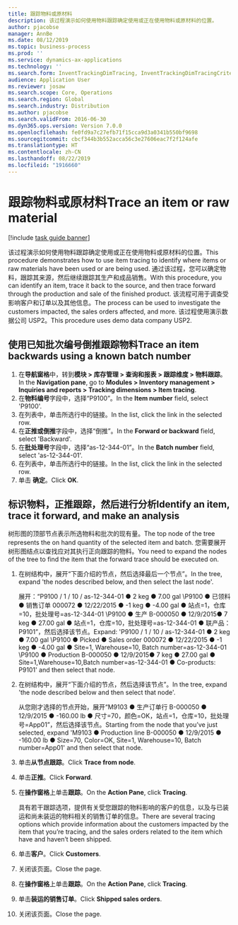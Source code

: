 ```yaml
---
title: 跟踪物料或原材料
description: 该过程演示如何使用物料跟踪确定使用或正在使用物料或原材料的位置。
author: pjacobse
manager: AnnBe
ms.date: 08/12/2019
ms.topic: business-process
ms.prod: ''
ms.service: dynamics-ax-applications
ms.technology: ''
ms.search.form: InventTrackingDimTracing, InventTrackingDimTracingCriteria, InventTrackingItemIdLookup, InventBatchIdLookup, CustTable, SalesLine
audience: Application User
ms.reviewer: josaw
ms.search.scope: Core, Operations
ms.search.region: Global
ms.search.industry: Distribution
ms.author: pjacobse
ms.search.validFrom: 2016-06-30
ms.dyn365.ops.version: Version 7.0.0
ms.openlocfilehash: fe0fd9a7c27efb71f15cca9d3a0341b550bf9698
ms.sourcegitcommit: cbcf344b3b552acca56c3e27606eac7f2f124afe
ms.translationtype: HT
ms.contentlocale: zh-CN
ms.lasthandoff: 08/22/2019
ms.locfileid: "1916660"
---
```

# <a name="trace-an-item-or-raw-material"></a><span data-ttu-id="ce644-103">跟踪物料或原材料</span><span class="sxs-lookup"><span data-stu-id="ce644-103">Trace an item or raw material</span></span>

[!include [task guide banner](../../includes/task-guide-banner.md)]

<span data-ttu-id="ce644-104">该过程演示如何使用物料跟踪确定使用或正在使用物料或原材料的位置。</span><span class="sxs-lookup"><span data-stu-id="ce644-104">This procedure demonstrates how to use item tracing to identify where items or raw materials have been used or are being used.</span></span> <span data-ttu-id="ce644-105">通过该过程，您可以确定物料，跟踪其来源，然后继续跟踪其生产和成品销售。</span><span class="sxs-lookup"><span data-stu-id="ce644-105">With this procedure, you can identify an item, trace it back to the source, and then trace forward through the production and sale of the finished product.</span></span> <span data-ttu-id="ce644-106">该流程可用于调查受影响客户和订单以及其他信息。</span><span class="sxs-lookup"><span data-stu-id="ce644-106">The process can be used to investigate the customers impacted, the sales orders affected, and more.</span></span> <span data-ttu-id="ce644-107">该过程使用演示数据公司 USP2。</span><span class="sxs-lookup"><span data-stu-id="ce644-107">This procedure uses demo data company USP2.</span></span>


## <a name="trace-an-item-backwards-using-a-known-batch-number"></a><span data-ttu-id="ce644-108">使用已知批次编号倒推跟踪物料</span><span class="sxs-lookup"><span data-stu-id="ce644-108">Trace an item backwards using a known batch number</span></span>
1. <span data-ttu-id="ce644-109">在**导航窗格**中，转到**模块 > 库存管理 > 查询和报表 > 跟踪维度 > 物料跟踪**。</span><span class="sxs-lookup"><span data-stu-id="ce644-109">In the **Navigation pane**, go to **Modules > Inventory management > Inquiries and reports > Tracking dimensions > Item tracing**.</span></span>
2. <span data-ttu-id="ce644-110">在**物料编号**字段中，选择“P9100”。</span><span class="sxs-lookup"><span data-stu-id="ce644-110">In the **Item number** field, select 'P9100'.</span></span>
3. <span data-ttu-id="ce644-111">在列表中，单击所选行中的链接。</span><span class="sxs-lookup"><span data-stu-id="ce644-111">In the list, click the link in the selected row.</span></span>
4. <span data-ttu-id="ce644-112">在**正推或倒推**字段中，选择“倒推”。</span><span class="sxs-lookup"><span data-stu-id="ce644-112">In the **Forward or backward** field, select 'Backward'.</span></span>
5. <span data-ttu-id="ce644-113">在**批处理号**字段中，选择“as-12-344-01”。</span><span class="sxs-lookup"><span data-stu-id="ce644-113">In the **Batch number** field, select 'as-12-344-01'.</span></span>
6. <span data-ttu-id="ce644-114">在列表中，单击所选行中的链接。</span><span class="sxs-lookup"><span data-stu-id="ce644-114">In the list, click the link in the selected row.</span></span>
7. <span data-ttu-id="ce644-115">单击 **确定**。</span><span class="sxs-lookup"><span data-stu-id="ce644-115">Click **OK**.</span></span>

## <a name="identify-an-item-trace-it-forward-and-make-an-analysis"></a><span data-ttu-id="ce644-116">标识物料，正推跟踪，然后进行分析</span><span class="sxs-lookup"><span data-stu-id="ce644-116">Identify an item, trace it forward, and make an analysis</span></span>

<span data-ttu-id="ce644-117">树形图的顶部节点表示所选物料和批次的现有量。</span><span class="sxs-lookup"><span data-stu-id="ce644-117">The top node of the tree represents the on hand quantity of the selected item and batch.</span></span> <span data-ttu-id="ce644-118">您需要展开树形图结点以查找应对其执行正向跟踪的物料。</span><span class="sxs-lookup"><span data-stu-id="ce644-118">You need to expand the nodes of the tree to find the item that the forward trace should be executed on.</span></span>   
1. <span data-ttu-id="ce644-119">在树结构中，展开“下面介绍的节点，然后选择最后一个节点”。</span><span class="sxs-lookup"><span data-stu-id="ce644-119">In the tree, expand 'the nodes described below, and then select the last node'.</span></span>
    
    <span data-ttu-id="ce644-120">展开：“P9100 / 1 / 10 / as-12-344-01 ● 2 keg ● 7.00 gal  \P9100 ● 已领料 ● 销售订单 000072 ● 12/22/2015  ● -1 keg ● -4.00 gal ● 站点=1，仓库=10，批处理号=as-12-344-01  \P9100 ● 生产 B-000050 ● 12/9/2015● 7 keg ● 27.00 gal ● 站点=1，仓库=10，批处理号=as-12-344-01 ● 联产品：P9101”，然后选择该节点。</span><span class="sxs-lookup"><span data-stu-id="ce644-120">Expand: 'P9100 / 1 / 10 / as-12-344-01 ● 2 keg ● 7.00 gal  \P9100 ● Picked ● Sales order 000072 ● 12/22/2015  ● -1 keg ● -4.00 gal ● Site=1, Warehouse=10, Batch number=as-12-344-01  \P9100 ● Production B-000050 ● 12/9/2015● 7 keg ● 27.00 gal ● Site=1,Warehouse=10,Batch number=as-12-344-01 ● Co-products: P9101' and then select that node.</span></span>     
2. <span data-ttu-id="ce644-121">在树结构中，展开“下面介绍的节点，然后选择该节点”。</span><span class="sxs-lookup"><span data-stu-id="ce644-121">In the tree, expand 'the node described below and then select that node'.</span></span>
    
    <span data-ttu-id="ce644-122">从您刚才选择的节点开始，展开“M9103 ● 生产订单行 B-000050 ● 12/9/2015  ● -160.00 lb ● 尺寸=70，颜色=OK，站点=1，仓库=10，批处理号=App01”，然后选择该节点。</span><span class="sxs-lookup"><span data-stu-id="ce644-122">Starting from the node that you’ve just selected,  expand 'M9103 ● Production line B-000050 ● 12/9/2015  ● -160.00 lb ● Size=70, Color=OK, Site=1, Warehouse=10, Batch number=App01' and then select that node.</span></span>  
3. <span data-ttu-id="ce644-123">单击**从节点跟踪**。</span><span class="sxs-lookup"><span data-stu-id="ce644-123">Click **Trace from node**.</span></span>
4. <span data-ttu-id="ce644-124">单击**正推**。</span><span class="sxs-lookup"><span data-stu-id="ce644-124">Click **Forward**.</span></span>
5. <span data-ttu-id="ce644-125">在**操作窗格**上单击**跟踪**。</span><span class="sxs-lookup"><span data-stu-id="ce644-125">On the **Action Pane**, click **Tracing**.</span></span>
    
    <span data-ttu-id="ce644-126">具有若干跟踪选项，提供有关受您跟踪的物料影响的客户的信息，以及与已装运和尚未装运的物料相关的销售订单的信息。</span><span class="sxs-lookup"><span data-stu-id="ce644-126">There are several tracing options which provide information about the customers impacted by the item that you’re tracing, and the sales orders related to the item which have and haven’t been shipped.</span></span>   
6. <span data-ttu-id="ce644-127">单击**客户**。</span><span class="sxs-lookup"><span data-stu-id="ce644-127">Click **Customers**.</span></span>
7. <span data-ttu-id="ce644-128">关闭该页面。</span><span class="sxs-lookup"><span data-stu-id="ce644-128">Close the page.</span></span>
8. <span data-ttu-id="ce644-129">在**操作窗格**上单击**跟踪**。</span><span class="sxs-lookup"><span data-stu-id="ce644-129">On the **Action Pane**, click **Tracing**.</span></span>
9. <span data-ttu-id="ce644-130">单击**装运的销售订单**。</span><span class="sxs-lookup"><span data-stu-id="ce644-130">Click **Shipped sales orders**.</span></span>
10. <span data-ttu-id="ce644-131">关闭该页面。</span><span class="sxs-lookup"><span data-stu-id="ce644-131">Close the page.</span></span>

